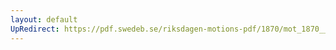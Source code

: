 ```yaml
---
layout: default
UpRedirect: https://pdf.swedeb.se/riksdagen-motions-pdf/1870/mot_1870__ak__00135.pdf
---
```

